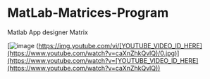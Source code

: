 # MatLab-Matrices-Program
Matlab App designer Matrix

[![image](https://user-images.githubusercontent.com/101295973/171957823-55711448-39fe-47c0-84f0-f200e557f404.png)
(https://img.youtube.com/vi/[YOUTUBE_VIDEO_ID_HERE](https://www.youtube.com/watch?v=caXnZhkQvlQ)/0.jpg)](https://www.youtube.com/watch?v=[YOUTUBE_VIDEO_ID_HERE](https://www.youtube.com/watch?v=caXnZhkQvlQ))

